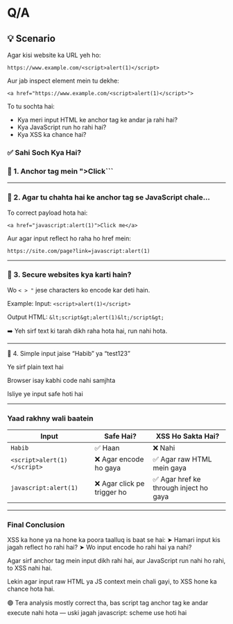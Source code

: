 # Q/A

## 💡 Scenario

Agar kisi website ka URL yeh ho:

```https://www.example.com/<script>alert(1)</script>```

Aur jab inspect element mein tu dekhe:

```<a href="https://www.example.com/<script>alert(1)</script>">```

To tu sochta hai:

- Kya meri input HTML ke anchor tag ke andar ja rahi hai?
- Kya JavaScript run ho rahi hai?
- Kya XSS ka chance hai?


### ✅ Sahi Soch Kya Hai?

### 🔸 1. Anchor tag mein <script> likhne se JavaScript run nahi hoti.

<script> tag href attribute ke andar kaam nahi karta.

Browser isse ya to encode kar deta hai, ya ignore karta hai.

Isliye ye payload usually execute nahi hota:

```<a``` ```href="https://example.com/<script>alert(1)</script>">Click</a>```

---

### 🔸 2. Agar tu chahta hai ke anchor tag se JavaScript chale...

To correct payload hota hai:

```<a href="javascript:alert(1)">Click me</a>```

Aur agar input reflect ho raha ho href mein:

```https://site.com/page?link=javascript:alert(1)```

---

### 🔸 3. Secure websites kya karti hain?

Wo ```< > "``` jese characters ko encode kar deti hain.

Example: Input: ```<script>alert(1)</script>```

Output HTML:
 ```&lt;script&gt;alert(1)&lt;/script&gt;```

➡️ Yeh sirf text ki tarah dikh raha hota hai, run nahi hota.

---

🔸 4. Simple input jaise “Habib” ya “test123”

Ye sirf plain text hai

Browser isay kabhi code nahi samjhta

Isliye ye input safe hoti hai

---

### Yaad rakhny wali baatein

| Input                       | Safe Hai?                  | XSS Ho Sakta Hai?                     |
| --------------------------- | -------------------------- | ------------------------------------- |
| `Habib`                     | ✅ Haan                     | ❌ Nahi                                |
| `<script>alert(1)</script>` | ❌ Agar encode ho gaya      | ✅ Agar raw HTML mein gaya             |
| `javascript:alert(1)`       | ❌ Agar click pe trigger ho | ✅ Agar href ke through inject ho gaya |

---

### Final Conclusion

XSS ka hone ya na hone ka poora taalluq is baat se hai:
➤ Hamari input kis jagah reflect ho rahi hai?
➤ Wo input encode ho rahi hai ya nahi?

Agar sirf anchor tag mein input dikh rahi hai, aur JavaScript run nahi ho rahi, to XSS nahi hai.

Lekin agar input raw HTML ya JS context mein chali gayi, to XSS hone ka chance hota hai.

🟢 Tera analysis mostly correct tha, bas script tag anchor tag ke andar execute nahi hota — uski jagah javascript: scheme use hoti hai